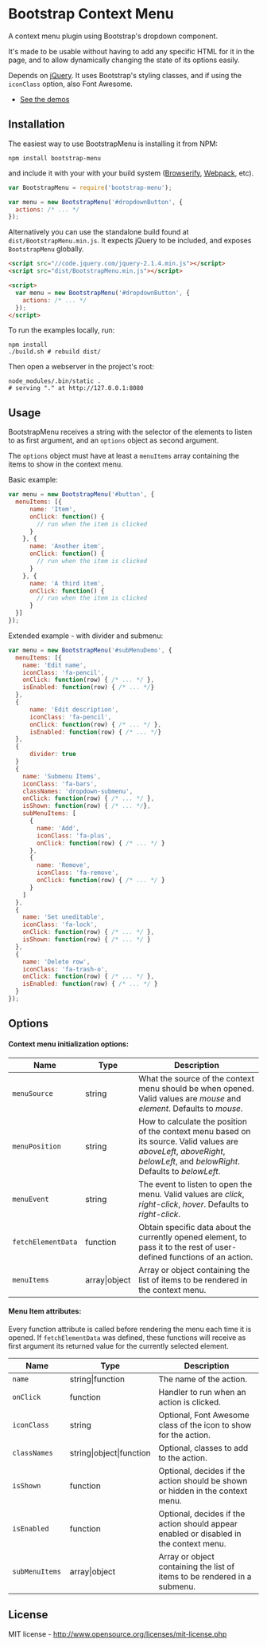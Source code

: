Bootstrap Context Menu
=============================

A context menu plugin using Bootstrap's dropdown component.

It's made to be usable without having to add any specific HTML for
it in the page, and to allow dynamically changing the state of its options
easily.

Depends on [jQuery](https://jquery.com/). It uses Bootstrap's styling classes, and if using the `iconClass` option, also Font Awesome.


* [See the demos](https://dgoguerra.github.io/bootstrap-menu/demos.html)


Installation
------------

The easiest way to use BootstrapMenu is installing it from NPM:

```
npm install bootstrap-menu
```

and include it with your with your build system ([Browserify](http://browserify.org/), [Webpack](https://webpack.github.io/docs/what-is-webpack.html), etc).

```js
var BootstrapMenu = require('bootstrap-menu');

var menu = new BootstrapMenu('#dropdownButton', {
  actions: /* ... */
});
```

Alternatively you can use the standalone build found at `dist/BootstrapMenu.min.js`. It expects jQuery to be included, and exposes `BootstrapMenu` globally.

```html
<script src="//code.jquery.com/jquery-2.1.4.min.js"></script>
<script src="dist/BootstrapMenu.min.js"></script>

<script>
  var menu = new BootstrapMenu('#dropdownButton', {
    actions: /* ... */
  });
</script>
```

To run the examples locally, run:

```shell
npm install
./build.sh # rebuild dist/
```

Then open a webserver in the project's root:

```shell
node_modules/.bin/static .
# serving "." at http://127.0.0.1:8080
```


Usage
-----

BootstrapMenu receives a string with the selector of the elements to listen to as first argument, and an `options` object as second argument.

The `options` object must have at least a `menuItems` array containing the items to show in the context menu.

Basic example:

```js
var menu = new BootstrapMenu('#button', {
  menuItems: [{
      name: 'Item',
      onClick: function() {
        // run when the item is clicked
      }
    }, {
      name: 'Another item',
      onClick: function() {
        // run when the item is clicked
      }
    }, {
      name: 'A third item',
      onClick: function() {
        // run when the item is clicked
      }
  }]
});
```

Extended example - with divider and submenu:

```js
var menu = new BootstrapMenu('#subMenuDemo', {
  menuItems: [{
    name: 'Edit name',
    iconClass: 'fa-pencil',
    onClick: function(row) { /* ... */ },
    isEnabled: function(row) { /* ... */}
  },
  {
      name: 'Edit description',
      iconClass: 'fa-pencil',
      onClick: function(row) { /* ... */ },
      isEnabled: function(row) { /* ... */}
  },
  {
      divider: true
  }
  {
    name: 'Submenu Items',
    iconClass: 'fa-bars',
    classNames: 'dropdown-submenu',
    onClick: function(row) { /* ... */ },
    isShown: function(row) { /* ... */},
    subMenuItems: [
      {
        name: 'Add',
        iconClass: 'fa-plus',
        onClick: function(row) { /* ... */ }
      },
      {
        name: 'Remove',
        iconClass: 'fa-remove',
        onClick: function(row) { /* ... */ }
      }
    ]
  },
  {
    name: 'Set uneditable',
    iconClass: 'fa-lock',
    onClick: function(row) { /* ... */ },
    isShown: function(row) { /* ... */ }
  },
  {
    name: 'Delete row',
    iconClass: 'fa-trash-o',
    onClick: function(row) { /* ... */ },
    isEnabled: function(row) { /* ... */ }
  }
});
```


Options
-------

#### Context menu initialization options:

| Name | Type | Description |
| ---- | ---- | ----------- |
| `menuSource` | string | What the source of the context menu should be when opened. Valid values are *mouse* and *element*. Defaults to *mouse*. |
| `menuPosition` | string | How to calculate the position of the context menu based on its source. Valid values are *aboveLeft*, *aboveRight*, *belowLeft*, and *belowRight*. Defaults to *belowLeft*. |
| `menuEvent` | string | The event to listen to open the menu. Valid values are *click*, *right-click*, *hover*. Defaults to *right-click*. |
| `fetchElementData` | function | Obtain specific data about the currently opened element, to pass it to the rest of user-defined functions of an action. |
| `menuItems` | array&#124;object | Array or object containing the list of items to be rendered in the context menu. |

#### Menu Item attributes:

Every function attribute is called before rendering the menu each time it is opened. If `fetchElementData` was defined, these functions will receive as first argument its returned value for the currently selected element.

| Name | Type | Description |
| ---- | ---- | ----------- |
| `name` | string&#124;function | The name of the action. |
| `onClick` | function | Handler to run when an action is clicked. |
| `iconClass` | string | Optional, Font Awesome class of the icon to show for the action. |
| `classNames` | string&#124;object&#124;function | Optional, classes to add to the action. |
| `isShown` | function | Optional, decides if the action should be shown or hidden in the context menu. |
| `isEnabled` | function | Optional, decides if the action should appear enabled or disabled in the context menu. |
| `subMenuItems ` | array&#124;object | Array or object containing the list of items to be rendered in a submenu. |


License
-------
MIT license - http://www.opensource.org/licenses/mit-license.php
